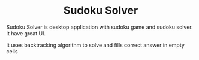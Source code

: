 <h1 align="center" id="title">Sudoku Solver</h1>

<p id="description">Sudoku Solver is desktop application with sudoku game and sudoku solver. It have great UI.</p>
<p id="description">It uses backtracking algorithm to solve and fills correct answer in empty cells</p>
